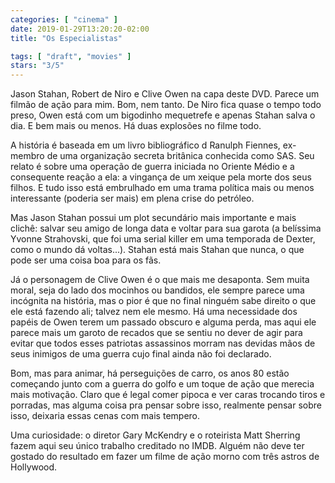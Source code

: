 ```yaml
---
categories: [ "cinema" ]
date: 2019-01-29T13:20:20-02:00
title: "Os Especialistas"

tags: [ "draft", "movies" ]
stars: "3/5"
---
```

Jason Stahan, Robert de Niro e Clive Owen na capa deste DVD. Parece um filmão de ação para mim. Bom, nem tanto. De Niro fica quase o tempo todo preso, Owen está com um bigodinho mequetrefe e apenas Stahan salva o dia. E bem mais ou menos. Há duas explosões no filme todo.

A história é baseada em um livro bibliográfico d Ranulph Fiennes, ex-membro de uma organização secreta britânica conhecida como SAS. Seu relato é sobre uma operação de guerra iniciada no Oriente Médio e a consequente reação a ela: a vingança de um xeique pela morte dos seus filhos. E tudo isso está embrulhado em uma trama política mais ou menos interessante (poderia ser mais) em plena crise do petróleo.

Mas Jason Stahan possui um plot secundário mais importante e mais clichê: salvar seu amigo de longa data e voltar para sua garota (a belíssima Yvonne Strahovski, que foi uma serial killer em uma temporada de Dexter, como o mundo dá voltas...). Stahan está mais Stahan que nunca, o que pode ser uma coisa boa para os fãs.

Já o personagem de Clive Owen é o que mais me desaponta. Sem muita moral, seja do lado dos mocinhos ou bandidos, ele sempre parece uma incógnita na história, mas o pior é que no final ninguém sabe direito o que ele está fazendo ali; talvez nem ele mesmo. Há uma necessidade dos papéis de Owen terem um passado obscuro e alguma perda, mas aqui ele parece mais um garoto de recados que se sentiu no dever de agir para evitar que todos esses patriotas assassinos morram nas devidas mãos de seus inimigos de uma guerra cujo final ainda não foi declarado.

Bom, mas para animar, há perseguições de carro, os anos 80 estão começando junto com a guerra do golfo e um toque de ação que merecia mais motivação. Claro que é legal comer pipoca e ver caras trocando tiros e porradas, mas alguma coisa pra pensar sobre isso, realmente pensar sobre isso, deixaria essas cenas com mais tempero.

Uma curiosidade: o diretor Gary McKendry e o roteirista Matt Sherring fazem aqui seu único trabalho creditado no IMDB. Alguém não deve ter gostado do resultado em fazer um filme de ação morno com três astros de Hollywood.
